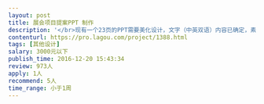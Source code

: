 ```yaml
---                
layout: post       
title: 展会项目提案PPT 制作           
description: '</br>现有一个23页的PPT需要美化设计，文字（中英双语）内容已确定，素材齐全，用于向甲方提案。需要在2天内完成。</br>'     
contenturl: https://pro.lagou.com/project/1388.html      
tags: [其他设计]            
salary: 3000元以下          
publish_time: 2016-12-20 15:43:34         
review: 973人                   
apply: 1人                   
recommend: 5人                   
time_range: 小于1周              
---                 
```

